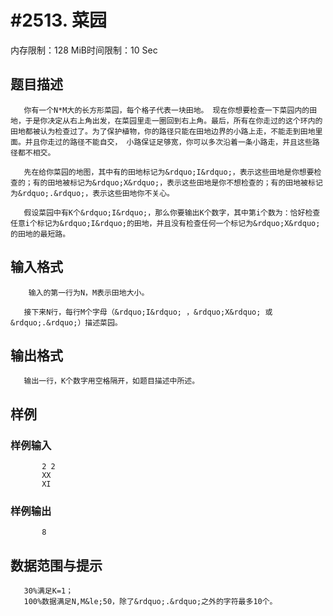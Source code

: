# #2513. 菜园

内存限制：128 MiB时间限制：10 Sec

## 题目描述

       你有一个N*M大的长方形菜园，每个格子代表一块田地。 现在你想要检查一下菜园内的田地，于是你决定从右上角出发，在菜园里走一圈回到右上角。最后，所有在你走过的这个环内的田地都被认为检查过了。为了保护植物，你的路径只能在田地边界的小路上走，不能走到田地里面。并且你走过的路径不能自交， 小路保证足够宽，你可以多次沿着一条小路走，并且这些路径都不相交。

       先在给你菜园的地图，其中有的田地标记为&rdquo;I&rdquo;，表示这些田地是你想要检查的；有的田地被标记为&rdquo;X&rdquo;，表示这些田地是你不想检查的；有的田地被标记为&rdquo;.&rdquo;，表示这些田地你不关心。

       假设菜园中有K个&rdquo;I&rdquo;，那么你要输出K个数字，其中第i个数为：恰好检查任意i个标记为&rdquo;I&rdquo;的田地，并且没有检查任何一个标记为&rdquo;X&rdquo;的田地的最短路。

## 输入格式

        输入的第一行为N，M表示田地大小。

       接下来N行，每行M个字母（&rdquo;I&rdquo; ，&rdquo;X&rdquo; 或 &rdquo;.&rdquo;）描述菜园。

## 输出格式

       输出一行，K个数字用空格隔开，如题目描述中所述。

## 样例

### 样例输入

    
           2 2
           XX
           XI
    
    

### 样例输出

    
           8
    
           
    
    

## 数据范围与提示

       30%满足K=1；
       100%数据满足N,M&le;50，除了&rdquo;.&rdquo;之外的字符最多10个。
